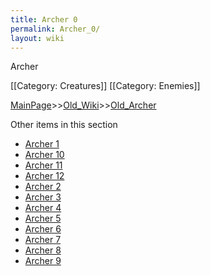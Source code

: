 ```yaml
---
title: Archer 0
permalink: Archer_0/
layout: wiki
---
```

Archer

[[Category: Creatures]]
[[Category: Enemies]]

[MainPage](/keeperrl_wiki/ "wikilink")>>[Old_Wiki](/keeperrl_wiki/Old_Wiki "wikilink")>>[Old_Archer](/keeperrl_wiki/Old_Archer "wikilink")

Other items in this section
-    [Archer 1](/keeperrl_wiki/Archer_1 "wikilink")
-    [Archer 10](/keeperrl_wiki/Archer_10 "wikilink")
-    [Archer 11](/keeperrl_wiki/Archer_11 "wikilink")
-    [Archer 12](/keeperrl_wiki/Archer_12 "wikilink")
-    [Archer 2](/keeperrl_wiki/Archer_2 "wikilink")
-    [Archer 3](/keeperrl_wiki/Archer_3 "wikilink")
-    [Archer 4](/keeperrl_wiki/Archer_4 "wikilink")
-    [Archer 5](/keeperrl_wiki/Archer_5 "wikilink")
-    [Archer 6](/keeperrl_wiki/Archer_6 "wikilink")
-    [Archer 7](/keeperrl_wiki/Archer_7 "wikilink")
-    [Archer 8](/keeperrl_wiki/Archer_8 "wikilink")
-    [Archer 9](/keeperrl_wiki/Archer_9 "wikilink")
